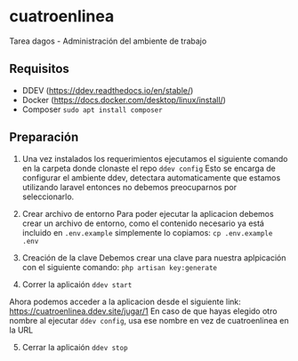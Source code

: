 # cuatroenlinea
Tarea dagos - Administración del ambiente de trabajo

## Requisitos
- DDEV (https://ddev.readthedocs.io/en/stable/)
- Docker (https://docs.docker.com/desktop/linux/install/)
- Composer `sudo apt install composer`

## Preparación
1. Una vez instalados los requerimientos ejecutamos el siguiente comando en la carpeta donde clonaste el repo
`ddev config`
Esto se encarga de configurar el ambiente ddev, detectara automaticamente que estamos utilizando laravel entonces
no debemos preocuparnos por seleccionarlo.

2. Crear archivo de entorno
Para poder ejecutar la aplicacion debemos crear un archivo de entorno, como el contenido necesario ya está incluido 
en `.env.example` simplemente lo copiamos:
`cp .env.example .env`

3. Creación de la clave
Debemos crear una clave para nuestra aplpicación con el siguiente comando:
`php artisan key:generate`

4. Correr la aplicaión
`ddev start`

Ahora podemos acceder a la aplicacion desde el siguiente link: https://cuatroenlinea.ddev.site/jugar/1
En caso de que hayas elegido otro nombre al ejecutar `ddev config`, usa ese nombre en vez de cuatroenlinea en la URL

5. Cerrar la aplicaión
`ddev stop`

